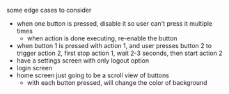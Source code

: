 some edge cases to consider
 - when one button is pressed, disable it so user can't press it multiple times
    - when action is done executing, re-enable the button
 - when button 1 is pressed with action 1, and user presses button 2 to trigger 
   action 2, first stop action 1, wait 2-3 seconds, then start action 2
 - have a settings screen with only logout option
 - login screen
 - home screen just going to be a scroll view of buttons
    - with each button pressed, will change the color of background